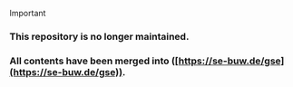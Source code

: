> [!IMPORTANT]  
> ### This repository is no longer maintained.  
> ### All contents have been merged into ([https://se-buw.de/gse](https://se-buw.de/gse)).  


